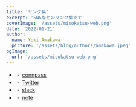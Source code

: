 ```yaml
---
title: 'リンク集'
excerpt: 'SNSなどのリンク集です'
coverImage: '/assets/misokatsu-web.png'
date: '2022-01-21'
author:
  name: Yuki Amakawa
  picture: '/assets/blog/authors/amakawa.jpeg'
ogImage:
  url: '/assets/misokatsu-web.png'
---
```


- ・ [connpass](https://misokatsu-web.connpass.com/)
- ・ [Twitter](https://twitter.com/misokatsu_web?t=5fKW5UQnjFSFj1gbUXjpCw&s=09)
- ・ [slack](https://miso-katsu-web.slack.com/join/shared_invite/zt-nvsgen9i-mYzeIqLMz4R7Xw~apXuBgw#/shared-invite/email)
- ・ [note](https://note.com/asashin227/m/m2726899db499)
